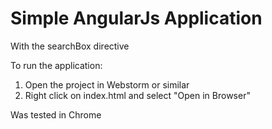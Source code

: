 # Simple AngularJs Application

With the searchBox directive

To run the application:
1. Open the project in Webstorm or similar
2. Right click on index.html and select "Open in Browser"

Was tested in Chrome   